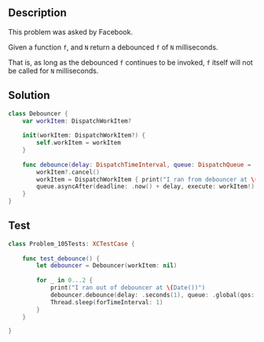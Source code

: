## Description

This problem was asked by Facebook.

Given a function `f`, and `N` return a debounced `f` of `N` milliseconds.

That is, as long as the debounced `f` continues to be invoked, `f` itself will not be called for `N` milliseconds.

## Solution

```swift
class Debouncer {
    var workItem: DispatchWorkItem?
    
    init(workItem: DispatchWorkItem?) {
        self.workItem = workItem
    }
    
    func debounce(delay: DispatchTimeInterval, queue: DispatchQueue = .main) {
        workItem?.cancel()
        workItem = DispatchWorkItem { print("I ran from debouncer at \(Date())") }
        queue.asyncAfter(deadline: .now() + delay, execute: workItem!)
    }
}
```

## Test

```swift
class Problem_105Tests: XCTestCase {
    
    func test_debounce() {
        let debouncer = Debouncer(workItem: nil)
        
        for _ in 0...2 {
            print("I ran out of debouncer at \(Date())")
            debouncer.debounce(delay: .seconds(1), queue: .global(qos: .background))
            Thread.sleep(forTimeInterval: 1)
        }
    }

}
```
